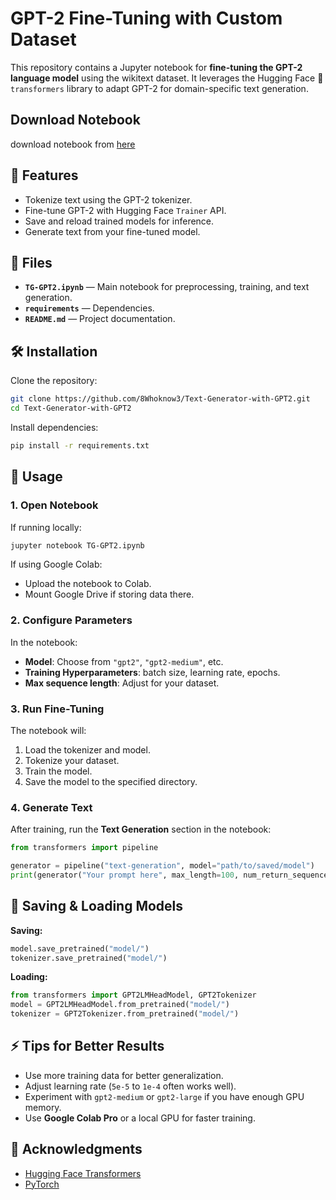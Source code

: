 # GPT-2 Fine-Tuning with Custom Dataset

This repository contains a Jupyter notebook for **fine-tuning the GPT-2 language model** using the wikitext dataset.
It leverages the Hugging Face 🤗 `transformers` library to adapt GPT-2 for domain-specific text generation.

## Download Notebook
download notebook from [here](https://drive.google.com/drive/folders/1qle3vugAMAmCIuGKIOM5N2kCWuMdQwv-?usp=sharing)

## 📌 Features

* Tokenize text using the GPT-2 tokenizer.
* Fine-tune GPT-2 with Hugging Face `Trainer` API.
* Save and reload trained models for inference.
* Generate text from your fine-tuned model.

## 📂 Files

* **`TG-GPT2.ipynb`** — Main notebook for preprocessing, training, and text generation.
* **`requirements`** — Dependencies.
* **`README.md`** — Project documentation.

## 🛠 Installation

Clone the repository:

```bash
git clone https://github.com/8Whoknow3/Text-Generator-with-GPT2.git
cd Text-Generator-with-GPT2
```

Install dependencies:

```bash
pip install -r requirements.txt
```

## 🚀 Usage

### 1. Open Notebook

If running locally:

```bash
jupyter notebook TG-GPT2.ipynb
```

If using Google Colab:

* Upload the notebook to Colab.
* Mount Google Drive if storing data there.

### 2. Configure Parameters

In the notebook:

* **Model**: Choose from `"gpt2"`, `"gpt2-medium"`, etc.
* **Training Hyperparameters**: batch size, learning rate, epochs.
* **Max sequence length**: Adjust for your dataset.

### 3. Run Fine-Tuning

The notebook will:

1. Load the tokenizer and model.
2. Tokenize your dataset.
3. Train the model.
4. Save the model to the specified directory.

### 4. Generate Text

After training, run the **Text Generation** section in the notebook:

```python
from transformers import pipeline

generator = pipeline("text-generation", model="path/to/saved/model")
print(generator("Your prompt here", max_length=100, num_return_sequences=1))
```

## 💾 Saving & Loading Models

**Saving:**

```python
model.save_pretrained("model/")
tokenizer.save_pretrained("model/")
```

**Loading:**

```python
from transformers import GPT2LMHeadModel, GPT2Tokenizer
model = GPT2LMHeadModel.from_pretrained("model/")
tokenizer = GPT2Tokenizer.from_pretrained("model/")
```

## ⚡ Tips for Better Results

* Use more training data for better generalization.
* Adjust learning rate (`5e-5` to `1e-4` often works well).
* Experiment with `gpt2-medium` or `gpt2-large` if you have enough GPU memory.
* Use **Google Colab Pro** or a local GPU for faster training.

## 🙌 Acknowledgments

* [Hugging Face Transformers](https://github.com/huggingface/transformers)
* [PyTorch](https://pytorch.org/)


